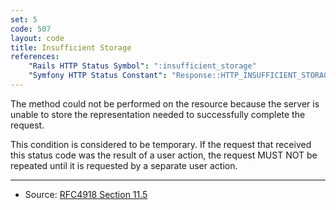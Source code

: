 ```yaml
---
set: 5
code: 507
layout: code
title: Insufficient Storage
references:
    "Rails HTTP Status Symbol": ":insufficient_storage"
    "Symfony HTTP Status Constant": "Response::HTTP_INSUFFICIENT_STORAGE"
---
```


The method could not be performed on the resource because the server is
unable to store the representation needed to successfully complete the
request.

This condition is considered to be temporary. If the request that
received this status code was the result of a user action, the request
MUST NOT be repeated until it is requested by a separate user action.

---

* Source: [RFC4918 Section 11.5][1]

[1]: <{{site.rfcUrl}}/rfc4918#section-11.5>
